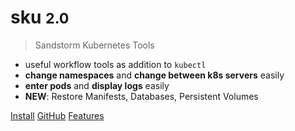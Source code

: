 # sku <small>2.0</small>

> Sandstorm Kubernetes Tools

- useful workflow tools as addition to `kubectl`
- <b>change namespaces</b> and <b>change between k8s servers</b> easily
- <b>enter pods</b> and <b>display logs</b> easily
- <b>NEW</b>: Restore Manifests, Databases, Persistent Volumes

[Install](#installation)
[GitHub](https://github.com/sandstorm/sku/)
[Features](#features)
